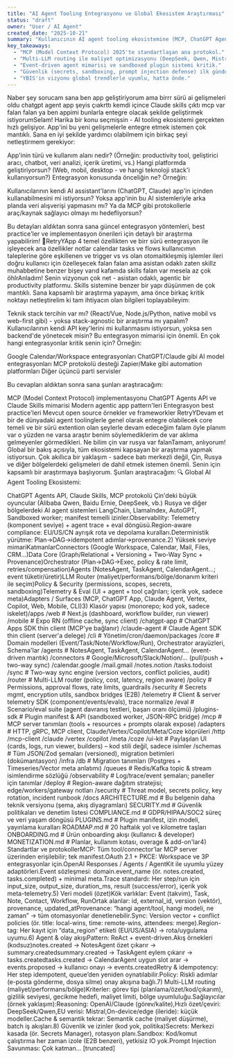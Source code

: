 ```yaml
---
title: "AI Agent Tooling Entegrasyonu ve Global Ekosistem Araştırması"
status: "draft"
owner: "User / AI Agent"
created_date: "2025-10-21"
summary: "Kullanıcının AI agent tooling ekosistemine (MCP, ChatGPT Agents, Claude Skills) entegre olacak bir productivity platformu geliştirme vizyonu üzerine yapılan kapsamlı araştırma ve tartışmalar."
key_takeaways:
  - "MCP (Model Context Protocol) 2025'te standartlaşan ana protokol."
  - "Multi-LLM routing ile maliyet optimizasyonu (DeepSeek, Qwen, Mistral, OpenAI, Claude)."
  - "Event-driven agent mimarisi ve sandboxed plugin sistemi kritik."
  - "Güvenlik (secrets, sandboxing, prompt injection defense) ilk günden önemli."
  - "YBIS'in vizyonu global trendlerle uyumlu, hatta önde."
---
```


Naber şey sorucam sana ben app geliştiriyorum ama birrr sürü ai gelişmeleri oldu chatgpt agent app şeyis çıakrttı kemdi içince Claude skills çıktı mcp var falan falan ya ben appimi bunlarla entegre olacak şekilde geliştirmek istiyorumSelam! Harika bir konu seçmişsin - AI tooling ekosistemi gerçekten hızlı gelişiyor. App'ini bu yeni gelişmelerle entegre etmek istemen çok mantıklı.
Sana en iyi şekilde yardımcı olabilmem için birkaç şeyi netleştirmem gerekiyor:

App'inin türü ve kullanım alanı nedir? (Örneğin: productivity tool, geliştirici aracı, chatbot, veri analizi, içerik üretimi, vs.)
Hangi platformda geliştiriyorsun? (Web, mobil, desktop - ve hangi teknoloji stack'i kullanıyorsun?)
Entegrasyon konusunda önceliğin ne? Örneğin:

Kullanıcılarının kendi AI assistant'larını (ChatGPT, Claude) app'in içinden kullanabilmesini mi istiyorsun?
Yoksa app'inin bu AI sistemleriyle arka planda veri alışverişi yapmasını mı?
Ya da MCP gibi protokollerle araç/kaynak sağlayıcı olmayı mı hedefliyorsun?



Bu detayları aldıktan sonra sana güncel entegrasyon yöntemleri, best practice'ler ve implementasyon önerileri için detaylı bir araştırma yapabilirim! 🚀RetryYApp 4 temel özellikten ve birr sürü entegrasyon ile işleyecek ana özellikler notlar calendar tasks ve flows kullanıcımın taleplerine göre eşkillenen ve trigger vs vs olan otomaitkleşmiş işlemler ileri doğru kullanıcı için özelleşecek falan falan ama asistan odaklı zaten skillz muhabbetine benzer bişey varıd kafamda skills falan var mesela az çok öhlrAnladım! Senin vizyonun çok net - asistan odaklı, agentic bir productivity platformu. Skills sistemine benzer bir yapı düşünmen de çok mantıklı.
Sana kapsamlı bir araştırma yapayım, ama önce birkaç kritik noktayı netleştirelim ki tam ihtiyacın olan bilgileri toplayabileyim:

Teknik stack tercihin var mı? (React/Vue, Node.js/Python, native mobil vs web-first gibi) - yoksa stack-agnostic bir araştırma mı yapalım?
Kullanıcılarının kendi API key'lerini mi kullanmasını istiyorsun, yoksa sen backend'de yönetecek misin? Bu entegrasyon mimarisi için önemli.
En çok hangi entegrasyonlar kritik senin için? Örneğin:

Google Calendar/Workspace entegrasyonları
ChatGPT/Claude gibi AI model entegrasyonları
MCP protokolü desteği
Zapier/Make gibi automation platformları
Diğer üçüncü parti servisler



Bu cevapları aldıktan sonra sana şunları araştıracağım:

MCP (Model Context Protocol) implementasyonu
ChatGPT Agents API ve Claude Skills mimarisi
Modern agentic app pattern'leri
Entegrasyon best practice'leri
Mevcut open source örnekler ve frameworkler
RetryYDevam et bir de dünyadaki agent toolinglerle genel olarak entegre olabilecek core temeli ve bir sürü extention olan şeylerle devam edeceğim falam öyle planım var o yüzden ne varsa araştır benim söylemediklerim de var aklıma gelmeyenler görmedikleri. Ne bilim çin var rusya var falanTamam, anlıyorum! Global bir bakış açısıyla, tüm ekosistemi kapsayan bir araştırma yapmak istiyorsun. Çok akıllıca bir yaklaşım - sadece batı merkezli değil, Çin, Rusya ve diğer bölgelerdeki gelişmeleri de dahil etmek istemen önemli.
Senin için kapsamlı bir araştırmaya başlıyorum. Şunları araştıracağım:
🔍 Global AI Agent Tooling Ekosistemi:

ChatGPT Agents API, Claude Skills, MCP protokolü
Çin'deki büyük oyuncular (Alibaba Qwen, Baidu Ernie, DeepSeek, vb.)
Rusya ve diğer bölgelerdeki AI agent sistemleri
LangChain, LlamaIndex, AutoGPT, Sandboxed worker; manifest temelli izinler.Observability: Telemetry (komponent seviye) + agent trace + eval döngüsü.Region-aware compliance: EU/US/CN ayrışık rota ve depolama kuralları.Deterministik yürütme: Plan→DAG→idempotent adımlar→provenance.2) Yüksek seviye mimariKatmanlarConnectors (Google Workspace, Calendar, Mail, Files, CRM…)Data Core (Graph/Relational + Versioning + Two-Way Sync + Provenance)Orchestrator (Plan→DAG→Exec, policy & rate limit, retries/compensation)Agents (NotesAgent, TaskAgent, CalendarAgent…; event tüketir/üretir)LLM Router (maliyet/performans/bölge/donanım kriteri ile seçim)Policy & Security (permissions, scopes, secrets, sandboxing)Telemetry & Eval (UI + agent + tool çağrıları; içerik yok, sadece meta)Adapters / Surfaces (MCP, ChatGPT App, Claude Agent, Vertex, Copilot, Web, Mobile, CLI)3) Klasör yapısı (monorepo; kod yok, sadece iskelet)/apps
  /web                  # Next.js (dashboard, workflow builder, run viewer)
  /mobile               # Expo RN (offline cache, sync client)
  /chatgpt-app          # ChatGPT Apps SDK thin client (MCP'ye bağlanır)
  /claude-agent         # Claude Agent SDK thin client (server'a delege)
  /cli                  # Yönetim/cron/daemon/packages
  /core                 # Domain modelleri (Event/Task/Note/Workflow/Run), Orchestrator arayüzleri, Schema'lar
  /agents               # NotesAgent, TaskAgent, CalendarAgent... (event-driven mantık)
  /connectors           # Google/Microsoft/Slack/Notion/... (pull/push + two-way sync)
    /calendar.google
    /mail.gmail
    /notes.notion
    /tasks.todoist
  /sync                 # Two-way sync engine (version vectors, conflict policies, audit)
  /router               # Multi-LLM router (policy, cost, latency, region aware)
  /policy               # Permissions, approval flows, rate limits, guardrails
  /security             # Secrets mgmt, encryption utils, sandbox bridges (E2B)
  /telemetry            # Client & server telemetry SDK (component/events/evals), trace normalize
  /eval                 # Scenario/eval suite (agent davranış testleri, başarı oranı ölçümü)
  /plugins-sdk          # Plugin manifest & API (sandboxed worker, JSON-RPC bridge)
  /mcp                  # MCP server tanımları (tools + resources + prompts olarak expose)
  /adapters             # HTTP, gRPC, MCP client, Claude/Vertex/Copilot/Meta/Coze köprüleri
    /http
    /mcp-client
    /claude
    /vertex
    /copilot
    /meta
    /coze
  /ui-kit               # Paylaşılan UI (cards, logs, run viewer, builders) – kod stili değil, sadece isimler
  /schemas             # Tüm JSON/Zod şemaları (versioned), migration betimleri (dokümantasyon) /infra
  /db                   # Migration tanımları (Postgres + Timeseries/Vector meta anlatımı)
  /queues               # Redis/Kafka topic & stream isimlendirme sözlüğü
  /observability        # Log/trace/event şemaları; paneller için tanımlar
  /deploy               # Region-aware dağıtım stratejisi; edge/workers/gateway notları
  /security             # Threat model, secrets policy, key rotation, incident runbook /docs
  ARCHITECTURE.md       # Bu belgenin daha teknik versiyonu (şema, akış diyagramları)
  SECURITY.md           # Güvenlik politikaları ve denetim listesi
  COMPLIANCE.md         # GDPR/HIPAA/SOC2 süreç ve veri yaşam döngüsü
  PLUGINS.md            # Plugin manifest, izin modeli, yayınlama kuralları
  ROADMAP.md            # 20 haftalık yol ve kilometre taşları
  ONBOARDING.md         # Ürün onboarding akışı (kullanıcı & developer)
  MONETIZATION.md       # Planlar, kullanım kotası, overage & add-on'lar4) Standartlar ve protokollerMCP: Tüm tool/connector’lar MCP server üzerinden erişilebilir; tek manifest.OAuth 2.1 + PKCE: Workspace ve 3P entegrasyonlar için.OpenAI Responses / Agents / AgentKit ile uyumlu yüzey adaptörleri.Event sözleşmesi: domain.event_name (ör. notes.created, tasks.completed) + minimal meta.Trace standardı: Her step/run için input_size, output_size, duration_ms, result (success/error), içerik yok meta-telemetry.5) Veri modeli (özet)Kök varlıklar: Event (takvim), Task, Note, Contact, Workflow, RunOrtak alanlar: id, external_id, version (vektör), provenance, updated_atProvenance: “hangi agent/tool, hangi modeli, ne zaman” → tüm otomasyonlar denetlenebilir.Sync: Version vector + conflict policies (ör. title: local-wins, time: remote-wins, attendees: merge).Region-tag: Her kayıt için “data_region” etiketi (EU/US/ASIA) → rota/uygulama uyumu.6) Agent & olay akışıPattern: ReAct + event-driven.Akış örnekleri (kodsuz)notes.created → NotesAgent özet çıkarır → summary.createdsummary.created → TaskAgent eylem çıkarır → tasks.createdtasks.created → CalendarAgent uygun slot arar → events.proposed → kullanıcı onayı → events.createdRetry & idempotency: Her step idempotent, queue’den yeniden oynatılabilir.Policy: Riskli adımlar (e-posta gönderme, dosya silme) onay akışına bağlı.7) Multi-LLM routing (maliyet/performans/bölge)Kriterler: görev tipi (planlama/özet/kod/çıkarım), gizlilik seviyesi, gecikme hedefi, maliyet limiti, bölge uyumluluğu.Sağlayıcılar (örnek yaklaşım):Reasoning: OpenAI/Claude (görev/kalite),Hızlı özet/çeviri: DeepSeek/Qwen,EU verisi: Mistral,On-device/edge (ileride): küçük modeller.Cache & semantik tekrar: Semantik cache (maliyet düşürme), batch iş akışları.8) Güvenlik ve izinler (kod yok, politika)Secrets: Merkezi kasada (ör. Secrets Manager), rotasyon planı.Sandbox: Kod/komut çalıştırma her zaman izole (E2B benzeri), yetkisiz IO yok.Prompt Injection Savunması: Çok katman... [truncated]